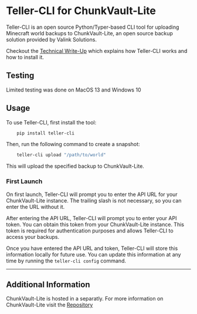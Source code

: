# Teller-CLI for ChunkVault-Lite

Teller-CLI is an open source Python/Typer-based CLI tool for uploading Minecraft world backups to ChunkVault-Lite, an open source backup solution provided by Valink Solutions.

Checkout the [Technical Write-Up](https://dev.to/valink/crafting-robust-minecraft-backup-tools-a-deep-dive-into-chunkvault-lite-and-teller-cli-16d1) which explains how Teller-CLI works and how to install it.

## Testing

Limited testing was done on MacOS 13 and Windows 10

## Usage

To use Teller-CLI, first install the tool:

```bash
    pip install teller-cli
```

Then, run the following command to create a snapshot:

```bash
    teller-cli upload "/path/to/world"
```

This will upload the specified backup to ChunkVault-Lite.

### First Launch

On first launch, Teller-CLI will prompt you to enter the API URL for your ChunkVault-Lite instance. The trailing slash is not necessary, so you can enter the URL without it.

After entering the API URL, Teller-CLI will prompt you to enter your API token. You can obtain this token from your ChunkVault-Lite instance. This token is required for authentication purposes and allows Teller-CLI to access your backups.

Once you have entered the API URL and token, Teller-CLI will store this information locally for future use. You can update this information at any time by running the `teller-cli config` command.

---

## Additional Information

ChunkVault-Lite is hosted in a separatly. For more information on ChunkVault-Lite visit the [Repository](https://github.com/Valink-Solutions/ChunkVault-Lite)
